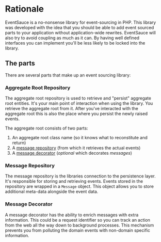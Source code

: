 # Rationale

EventSauce is a no-nonsense library for event-sourcing in PHP. This library
was developed with the idea that you should be able to add event sourced parts
to your application without application-wide rewrites. EventSauce will also try
to avoid coupling as much as it can. By having well defined interfaces you can
implement you'll be less likely to be locked into the library.

## The parts

There are several parts that make up an event sourcing library:

### Aggregate Root Repository

The aggregate root repository is used to retrieve and "persist" aggregate root
entities. It's your main point of interaction when using the library. You
retrieve the aggregate root from it. After you've interacted with the aggregate
root this is also the place where you persist the newly raised events.

The aggregate root consists of two parts:

1. An aggregate root class name (so it knows what to reconstitute and return)
2. A [message repository](#message-repository) (from which it retrieves the actual events)
3. A [message decorator](#message-decorator) (*optional* which decorates _messages_)

### Message Repository

The message repository is the libraries connection to the persistence layer. It's responsible
for storing and retrieving events. Events stored in the repository are wrapped in a `Message`
object. This object allows you to store additional meta-data alongside the event data.

### Message Decorator

A message decorator has the ability to enrich messages with extra information. This could be
a request identifier so you can track an action from the web all the way down to background
processes. This mechanism prevents you from polluting the domain events with non-domain
specific information.

